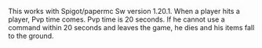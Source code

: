 This works with Spigot/papermc Sw version 1.20.1. When a player hits a player, Pvp time comes. Pvp time is 20 seconds. If he cannot use a command within 20 seconds and leaves the game, he dies and his items fall to the ground.
